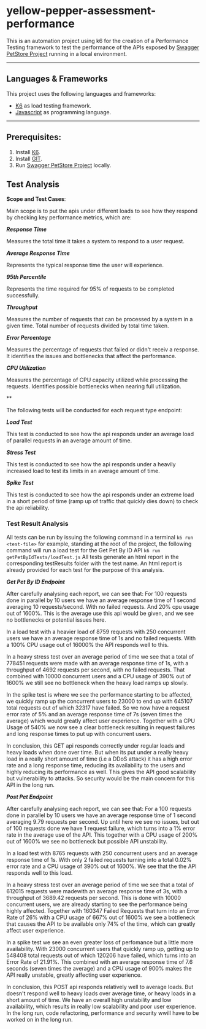 # yellow-pepper-assessment-performance

This is an automation project using k6 for the creation of a Performance Testing framework to test the performance of the APIs exposed by [Swagger PetStore Project](https://github.com/swagger-api/swagger-petstore) running in a local environment.

***

## Languages & Frameworks

This project uses the following languages and frameworks:

* [K6](https://k6.io/) as load testing framework.
* [Javascript](https://developer.mozilla.org/es/docs/Web/JavaScript) as programming language.

***

## Prerequisites:

1. Install [K6](https://k6.io/docs/get-started/installation/).
2. Install [GIT](https://git-scm.com).
3. Run [Swagger PetStore Project](https://github.com/swagger-api/swagger-petstore) locally.

## Test Analysis

**Scope and Test Cases**:

Main scope is to put the apis under different loads to see how they respond by checking key performance metrics, which are:

***Response Time***

Measures the total time it takes a system to respond to a user request.

***Average Response Time***

Represents the typical response time the user will experience.

***95th Percentile***

Represents the time required for 95% of requests to be completed successfully.

***Throughput***

Measures the number of requests that can be processed by a system in a given time.
Total number of requests divided by total time taken.

***Error Percentage***

Measures the percentage of requests that failed or didn't receiv a response. It identifies the issues and bottlenecks that affect the performance.

***CPU Utilization***

Measures the percentage of CPU capacity utilized while processing the requests. Identifies possible bottlenecks when nearing full utilization.

**

The following tests will be conducted for each request type endpoint:

***Load Test***

This test is conducted to see how the api responds under an average load of parallel requests in an average amount of time.

***Stress Test***

This test is conducted to see how the api responds under a heavily increased load to test its limits in an average amount of time.

***Spike Test***

This test is conducted to see how the api responds under an extreme load in a short period of time (ramp up of traffic that quickly dies down) to check the api reliability.


### **Test Result Analysis**

All tests can be run by issuing the following command in a terminal
`k6 run <test-file>` for example, standing at the root of the project, the following command will run a load test for the Get Pet By ID API `k6 run getPetByIdTests/loadTest.js`
All tests generate an html report in the corresponding testResults folder with the test name.
An html report is already provided for each test for the purpose of this analysis.

***Get Pet By ID Endpoint***

After carefully analysing each report, we can see that:
For 100 requests done in parallel by 10 users we have an average response time of 1 second averaging 10 requests/second. With no failed requests.
And 20% cpu usage out of 1600%.
This is the average use this api would be given, and we see no bottlenecks or potential issues here.

In a load test with a heavier load of 8759 requests with 250 concurrent users we have an average response time of 1s and no failed requests. With a 100% CPU usage out of 16000% the API responds well to this.

In a heavy stress test over an average period of time we see that a total of 778451 requests were made with an average response time of 1s, with a throughput of 4692 requests per second, with no failed requests. That combined with 10000 concurrent users and a CPU usage of 390% out of 1600% we still see no bottleneck when the heavy load ramps up slowly.

In the spike test is where we see the performance starting to be affected, we quickly ramp up the concurrent users to 23000 to end up with 645107 total requests out of which 32317 have failed. So we now have a request error rate of 5% and an average response time of 7s (seven times the average) which would greatly affect user experience. Together with a CPU Usage of 540% we now see a clear bottleneck resulting in request failures and long response times to put up with concurrent users.

In conclusion, this GET api responds correctly under regular loads and heavy loads when done over time. But when its put under a really heavy load in a really short amount of time (i.e a DDoS attack) it has a high error rate and a long response time, reducing its availability to the users and highly reducing its performance as well. This gives the API good scalability but vulnerability to attacks. So security would be the main concern for this API in the long run.

***Post Pet Endpoint***

After carefully analysing each report, we can see that:
For a 100 requests done in parallel by 10 users we have an average response time of 1 second averaging 9.79 requests per second. Up until here we see no issues, but out of 100 requests done we have 1 request failure, which turns into a 1% error rate in the average use of the API. This together with a CPU usage of 200% out of 1600% we see no bottleneck but possible API unstability.

In a load test with 8765 requests with 250 concurrent users and an average response time of 1s. With only 2 failed requests turning into a total 0.02% error rate and a CPU usage of 390% out of 1600%. We see that the the API responds well to this load.

In a heavy stress test over an average period of time we see that a total of 612015 requests were madewith an average response time of 3s, with a throughput of 3689.42 requests per second. This is done with 10000 concurrent users, we are already starting to see the performance being highly affected. Together with 160347 Failed Requests that turn into an Error Rate of 26% with a CPU usage of 667% out of 1600% we see a bottleneck that causes the API to be available only 74% of the time, which can greatly affect user experience.

In a spike test we see an even greater loss of perfomance but a little more availability. With 23000 concurrent users that quickly ramp up, getting up to 548408 total requests out of which 120206 have failed, which turns into an Error Rate of 21.91%. This combined with an average response time of 7.6 seconds (seven times the average) and a CPU usage of 900% makes the API really unstable, greatly affecting user experience.

In conclusion, this POST api responds relatively well to average loads. But doesn't respond well to heavy loads over average time, or heavy loads in a short amount of time. We have an overall high unstability and low availability, which results in really low scalability and poor user experience. In the long run, code refactoring, performance and security wwill have to be worked on in the long run.
